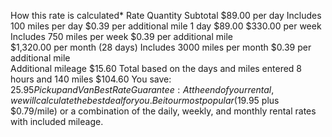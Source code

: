 How this rate is calculated*
Rate	Quantity	Subtotal
$89.00 per day
Includes 100 miles per day
$0.39 per additional mile	1 day	$89.00
$330.00 per week
Includes 750 miles per week
$0.39 per additional mile	 
$1,320.00 per month (28 days)
Includes 3000 miles per month
$0.39 per additional mile	 
Additional mileage	$15.60
Total based on the days and miles entered
8 hours and 140 miles	$104.60
You save:	$25.95
Pickup and Van Best Rate Guarantee:
At the end of your rental, we will calculate the best deal for you. Be it our most popular ($19.95 plus $0.79/mile) or a combination of the daily, weekly, and monthly rental rates with included mileage.
